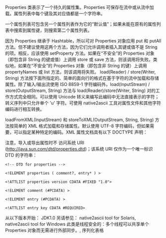 Properties 类表示了一个持久的属性集。Properties 可保存在流中或从流中加载。属性列表中每个键及其对应值都是一个字符串。 

一个属性列表可包含另一个属性列表作为它的“默认值”；如果未能在原有的属性列表中搜索到属性键，则搜索第二个属性列表。 

因为 Properties 继承于 Hashtable，所以可对 Properties 对象应用 put 和 putAll 方法。但不建议使用这两个方法，因为它们允许调用者插入其键或值不是 String 的项。相反，应该使用 setProperty 方法。如果在“不安全”的 Properties 对象（即包含非 String 的键或值）上调用 store 或 save 方法，则该调用将失败。类似地，如果在“不安全”的 Properties 对象（即包含非 String 的键）上调用 propertyNames 或 list 方法，则该调用将失败。 
load(Reader) / store(Writer, String) 方法按下面所指定的、简单的面向行的格式在基于字符的流中加载和存储属性。除了输入/输出流使用 ISO 8859-1 字符编码外，load(InputStream) / store(OutputStream, String) 方法与 load(Reader)/store(Writer, String) 对的工作方式完全相同。可以使用 Unicode 转义来编写此编码中无法直接表示的字符；转义序列中只允许单个 'u' 字符。可使用 native2ascii 工具对属性文件和其他字符编码进行相互转换。 

loadFromXML(InputStream) 和 storeToXML(OutputStream, String, String) 方法按简单的 XML 格式加载和存储属性。默认使用 UTF-8 字符编码，但如果需要，可以指定某种特定的编码。XML 属性文档具有以下 DOCTYPE 声明： 

 <!DOCTYPE properties SYSTEM "http://java.sun.com/dtd/properties.dtd">
 注意，导入或导出属性时不 访问系统 URI (http://java.sun.com/dtd/properties.dtd)；该系统 URI 仅作为一个唯一标识 DTD 的字符串： 
    <?xml version="1.0" encoding="UTF-8"?>

    <!-- DTD for properties -->

    <!ELEMENT properties ( comment?, entry* ) >

    <!ATTLIST properties version CDATA #FIXED "1.0">

    <!ELEMENT comment (#PCDATA) >

    <!ELEMENT entry (#PCDATA) >

    <!ATTLIST entry key CDATA #REQUIRED>
 

从以下版本开始： 
JDK1.0 
另请参见：
native2ascii tool for Solaris, native2ascii tool for Windows 
此类是线程安全的：多个线程可以共享单个 Properties 对象而无需进行外部同步。, 序列化表格

